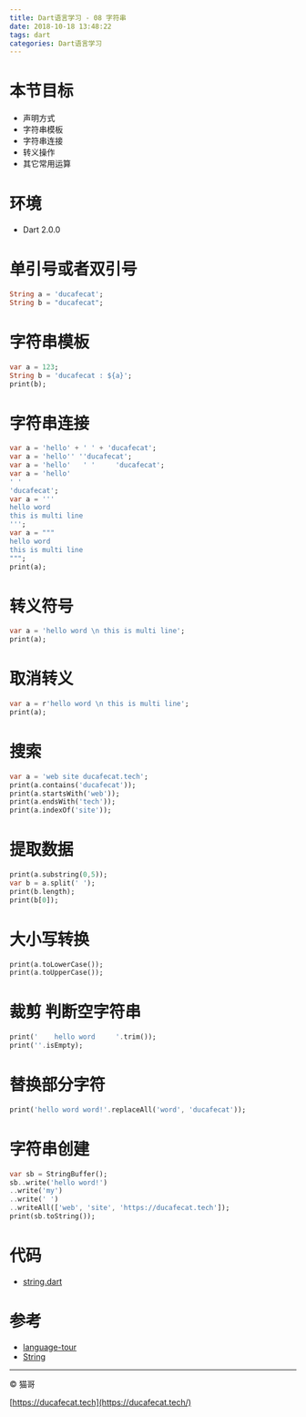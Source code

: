 ```yaml
---
title: Dart语言学习 - 08 字符串
date: 2018-10-18 13:48:22
tags: dart
categories: Dart语言学习
---
```


# 本节目标

- 声明方式
- 字符串模板
- 字符串连接
- 转义操作
- 其它常用运算

# 环境

- Dart 2.0.0

# 单引号或者双引号

```dart
String a = 'ducafecat';
String b = "ducafecat";
```

# 字符串模板

```dart
var a = 123;
String b = 'ducafecat : ${a}';
print(b);
```

# 字符串连接

```dart
var a = 'hello' + ' ' + 'ducafecat';
var a = 'hello'' ''ducafecat';
var a = 'hello'   ' '     'ducafecat';
var a = 'hello'
' '
'ducafecat';
var a = '''
hello word
this is multi line
''';
var a = """
hello word
this is multi line
""";
print(a);
```

# 转义符号

```dart
var a = 'hello word \n this is multi line';
print(a);
```

# 取消转义

```dart
var a = r'hello word \n this is multi line';
print(a);
```

# 搜索

```dart
var a = 'web site ducafecat.tech';
print(a.contains('ducafecat'));
print(a.startsWith('web'));
print(a.endsWith('tech'));
print(a.indexOf('site'));
```

# 提取数据

```dart
print(a.substring(0,5));
var b = a.split(' ');
print(b.length);
print(b[0]);
```

# 大小写转换

```dart
print(a.toLowerCase());
print(a.toUpperCase());
```

# 裁剪 判断空字符串

```dart
print('    hello word     '.trim());
print(''.isEmpty);
```

# 替换部分字符

```dart
print('hello word word!'.replaceAll('word', 'ducafecat'));
```

# 字符串创建

```dart
var sb = StringBuffer();
sb..write('hello word!')
..write('my')
..write(' ')
..writeAll(['web', 'site', 'https://ducafecat.tech']);
print(sb.toString());
```

# 代码

- [string.dart](https://github.com/ducafecat/dart-learn/blob/master/08-%E5%AD%97%E7%AC%A6%E4%B8%B2/string.dart)

# 参考

- [language-tour](https://www.dartlang.org/guides/language/language-tour)
- [String](https://api.dartlang.org/stable/2.0.0/dart-core/String-class.html)

----

© 猫哥

[https://ducafecat.tech](https://ducafecat.tech/)
